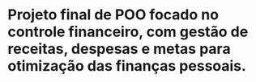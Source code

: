 # Projeto final de POO focado no controle financeiro, com gestão de receitas, despesas e metas para otimização das finanças pessoais.
